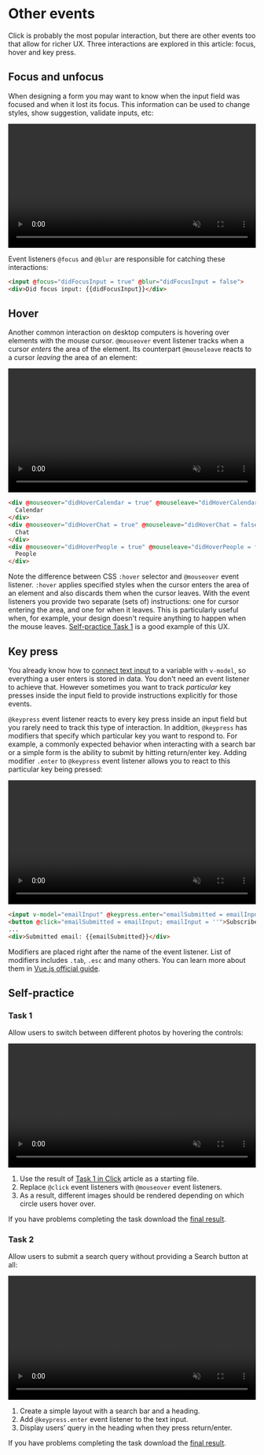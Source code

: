 # Other events

Click is probably the most popular interaction, but there are other events too that allow for richer UX. Three interactions are explored in this article: focus, hover and key press.

## Focus and unfocus

When designing a form you may want to know when the input field was focused and when it lost its focus. This information can be used to change styles, show suggestion, validate inputs, etc: 

<video width="100%" controls muted class="">
  <source src="./media/other-focus.mp4" type="video/mp4">
</video>

Event listeners `@focus` and `@blur` are responsible for catching these interactions: 

```html
<input @focus="didFocusInput = true" @blur="didFocusInput = false">
<div>Did focus input: {{didFocusInput}}</div>
```

## Hover

Another common interaction on desktop computers is hovering over elements with the mouse cursor. `@mouseover` event listener tracks when a cursor *enters* the area of the element. Its counterpart `@mouseleave` reacts to a cursor *leaving* the area of an element:

<video width="100%" controls muted class="">
  <source src="./media/other-hover.mp4" type="video/mp4">
</video>

```html
<div @mouseover="didHoverCalendar = true" @mouseleave="didHoverCalendar = false">
  Calendar
</div>
<div @mouseover="didHoverChat = true" @mouseleave="didHoverChat = false">
  Chat
</div>
<div @mouseover="didHoverPeople = true" @mouseleave="didHoverPeople = false">
  People
</div>
```

Note the difference between CSS `:hover` selector and `@mouseover` event listener. `:hover` applies specified styles when the cursor enters the area of an element and also discards them when the cursor leaves. With the event listeners you provide two separate (sets of) instructions: one for cursor entering the area, and one for when it leaves. This is particularly useful when, for example, your design doesn't require anything to happen when the mouse leaves. [Self-practice Task 1](#task-1) is a good example of this UX.
<!-- todo: link: to Layout basics explaining hovers -->

## Key press

You already know how to [connect text input](./../Data/display.md#text) to a variable with `v-model`, so everything a user enters is stored in data. You don't need an event listener to achieve that. However sometimes you want to track *particular* key presses inside the input field to provide instructions explicitly for those events.

`@keypress` event listener reacts to every key press inside an input field but you rarely need to track this type of interaction. In addition, `@keypress` has modifiers that specify which particular key you want to respond to. For example, a commonly expected behavior when interacting with a search bar or a simple form is the ability to submit by hitting return/enter key. Adding modifier `.enter`  to `@keypress` event listener  allows you to react to this particular key being pressed:

<video width="100%" controls muted class="">
  <source src="./media/other-keypress.mp4" type="video/mp4">
</video>

```html
<input v-model="emailInput" @keypress.enter="emailSubmitted = emailInput; emailInput = ''">
<button @click="emailSubmitted = emailInput; emailInput = ''">Subscribe</button>
...
<div>Submitted email: {{emailSubmitted}}</div>
```

Modifiers are placed right after the name of the event listener. List of modifiers includes `.tab`, `.esc` and many others. You can learn more about them in [Vue.js official guide](https://vuejs.org/v2/guide/events.html#Key-Modifiers).
<!-- Usually, the instructions in this type of cases are the same as for `@click` on a Submit button as shown in the example above.  -->


## Self-practice

### Task 1

Allow users to switch between different photos by hovering the controls:

<video width="100%" controls muted class="">
  <source src="./media/other-practice-1.mp4" type="video/mp4">
</video>

1. Use the result of [Task 1 in Click](./#task-1) article as a starting file.
2. Replace `@click` event listeners with `@mouseover` event listeners.
3. As a result, different images should be rendered depending on which circle users hover over.

If you have problems completing the task download the [final result](./../../../course-files/interaction-basics/events/event-other-practice-1-end.html.zip).

### Task 2

Allow users to submit a search query without providing a Search button at all:

<video width="100%" controls muted class="">
  <source src="./media/other-practice-2.mp4" type="video/mp4">
</video>

1. Create a simple layout with a search bar and a heading.
2. Add `@keypress.enter` event listener to the text input.
3. Display users’ query in the heading when they press return/enter.

If you have problems completing the task download the [final result](./../../../course-files/interaction-basics/events/event-other-practice-2-end.html.zip).

<!-- #### Task

Create a prototype of search input field with multiple interactive features:

<video width="100%" controls loop autoplay muted style="margin-top: 0px; margin-bottom: 24px;">
  <source src="./media/search-task-demo.mp4" type="video/mp4">
</video>

- when focused, the suggestions box is shown;
- if the search input is empty, the message is shown in the suggestion box: “Start inputing query to see results”;
- if the search input is not empty, the suggestions are shown;
- if the search input is not empty, the clear (x) button is shown;
- pressing return/enter hides suggestions box;
- clicking clear (x) button clears input and hides suggestions box;
- clicking on a suggestion puts the suggestion into input and hides suggestions box.

Download the [starting layout](./../../../course-files/interaction-basics/events-other-task-1-start.html.zip) or feel free to create your own.

#### Solution

If you have any problems completing the task, dowload and review the [complete prototype](./../../../course-files/interaction-basics/events-other-task-1-end.html.zip) -->
